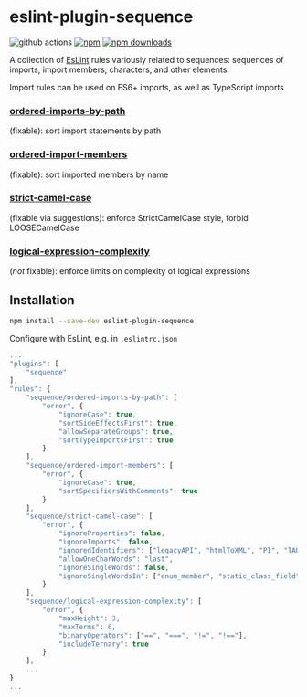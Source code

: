 # eslint-plugin-sequence

![github actions](https://github.com/adashrod/eslint-plugin-sequence/actions/workflows/node.js.yml/badge.svg)
[![npm](https://img.shields.io/npm/v/eslint-plugin-sequence.svg)](https://www.npmjs.com/package/eslint-plugin-sequence)
[![npm downloads](https://img.shields.io/npm/dt/eslint-plugin-sequence.svg?maxAge=2592000)](https://www.npmtrends.com/eslint-plugin-sequence)

A collection of [EsLint](https://github.com/eslint/eslint) rules variously related to sequences: sequences of imports, import members, characters, and other elements.

Import rules can be used on ES6+ imports, as well as TypeScript imports

### [ordered-imports-by-path](https://github.com/adashrod/eslint-plugin-sequence/tree/main/src/docs/ordered-imports-by-path.md)
(fixable): sort import statements by path
### [ordered-import-members](https://github.com/adashrod/eslint-plugin-sequence/tree/main/src/docs/ordered-import-members.md)
(fixable): sort imported members by name
### [strict-camel-case](https://github.com/adashrod/eslint-plugin-sequence/tree/main/src/docs/strict-camel-case.md)
(fixable via suggestions): enforce StrictCamelCase style, forbid LOOSECamelCase
### [logical-expression-complexity](https://github.com/adashrod/eslint-plugin-sequence/tree/main/src/docs/logical-expression-complexity.md)
(*not* fixable): enforce limits on complexity of logical expressions

## Installation

```bash
npm install --save-dev eslint-plugin-sequence
```

Configure with EsLint, e.g. in `.eslintrc.json`
```javascript
...
"plugins": [
    "sequence"
],
"rules": {
    "sequence/ordered-imports-by-path": [
        "error", {
            "ignoreCase": true,
            "sortSideEffectsFirst": true,
            "allowSeparateGroups": true,
            "sortTypeImportsFirst": true
        }
    ],
    "sequence/ordered-import-members": [
        "error", {
            "ignoreCase": true,
            "sortSpecifiersWithComments": true
        }
    ],
    "sequence/strict-camel-case": [
        "error", {
            "ignoreProperties": false,
            "ignoreImports": false,
            "ignoredIdentifiers": ["legacyAPI", "htmlToXML", "PI", "TAU", "EPSILON"],
            "allowOneCharWords": "last",
            "ignoreSingleWords": false,
            "ignoreSingleWordsIn": ["enum_member", "static_class_field"]
        }
    ],
    "sequence/logical-expression-complexity": [
        "error", {
            "maxHeight": 3,
            "maxTerms": 6,
            "binaryOperators": ["==", "===", "!=", "!=="],
            "includeTernary": true
        }
    ],
    ...
}
...
```
